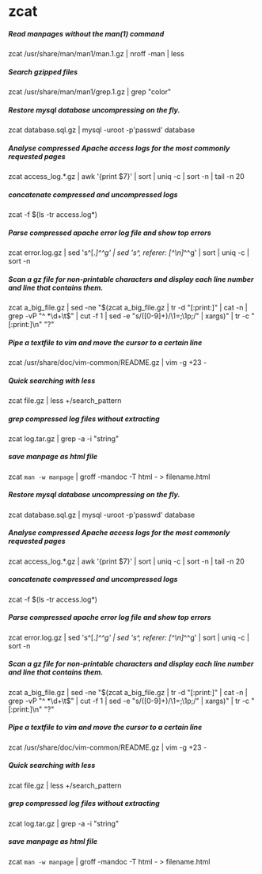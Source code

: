 # zcat

##### Read manpages without the man(1) command

   zcat  /usr/share/man/man1/man.1.gz | nroff -man | less

##### Search gzipped files

   zcat  /usr/share/man/man1/grep.1.gz | grep "color"

##### Restore mysql database uncompressing on the fly.

   zcat  database.sql.gz | mysql -uroot -p'passwd' database

##### Analyse compressed Apache access logs for the most commonly requested pages

   zcat  access_log.*.gz | awk '{print $7}' | sort | uniq -c | sort -n | tail -n 20

##### concatenate compressed and uncompressed logs

   zcat  -f $(ls -tr access.log*)

##### Parse compressed apache error log file and show top errors

   zcat  error.log.gz | sed 's^\[.*\]^^g' | sed 's^\, referer: [^\n]*^^g' | sort | uniq -c | sort -n

##### Scan a gz file for non-printable characters and display each line number and line that contains them.

   zcat  a_big_file.gz | sed -ne "$(zcat a_big_file.gz | tr -d "[:print:]" | cat -n | grep -vP "^ *\d+\t$" | cut -f 1 | sed -e "s/\([0-9]\+\)/\1=;\1p;/" | xargs)" | tr -c "[:print:]\n" "?"

##### Pipe a textfile to vim and move the cursor to a certain line

   zcat  /usr/share/doc/vim-common/README.gz | vim -g +23 -

##### Quick searching with less

   zcat  file.gz | less +/search_pattern

##### grep compressed log files without extracting

   zcat  log.tar.gz | grep -a -i "string"

##### save manpage as html file

   zcat  `man -w manpage` | groff -mandoc -T html - > filename.html

##### Restore mysql database uncompressing on the fly.

   zcat  database.sql.gz | mysql -uroot -p'passwd' database

##### Analyse compressed Apache access logs for the most commonly requested pages

   zcat  access_log.*.gz | awk '{print $7}' | sort | uniq -c | sort -n | tail -n 20

##### concatenate compressed and uncompressed logs

   zcat  -f $(ls -tr access.log*)

##### Parse compressed apache error log file and show top errors

   zcat  error.log.gz | sed 's^\[.*\]^^g' | sed 's^\, referer: [^\n]*^^g' | sort | uniq -c | sort -n

##### Scan a gz file for non-printable characters and display each line number and line that contains them.

   zcat  a_big_file.gz | sed -ne "$(zcat a_big_file.gz | tr -d "[:print:]" | cat -n | grep -vP "^ *\d+\t$" | cut -f 1 | sed -e "s/\([0-9]\+\)/\1=;\1p;/" | xargs)" | tr -c "[:print:]\n" "?"

##### Pipe a textfile to vim and move the cursor to a certain line

   zcat  /usr/share/doc/vim-common/README.gz | vim -g +23 -

##### Quick searching with less

   zcat  file.gz | less +/search_pattern

##### grep compressed log files without extracting

   zcat  log.tar.gz | grep -a -i "string"

##### save manpage as html file

   zcat  `man -w manpage` | groff -mandoc -T html - > filename.html
